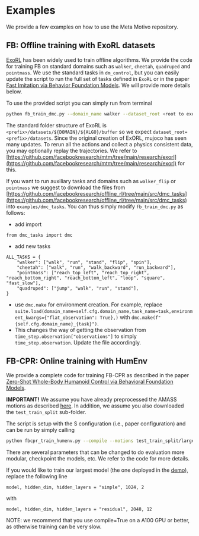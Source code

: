 # Examples

We provide a few examples on how to use the Meta Motivo repository.

## FB: Offline training with ExoRL datasets

[ExoRL](https://github.com/denisyarats/exorl) has been widely used to train offline algorithms. We provide the code for training FB on standard domains such as `walker`, `cheetah`, `quadruped` and `pointmass`. We use the standard tasks in `dm_control`, but you can easily update the script to run the full set of tasks defined in `ExoRL` or in the paper [Fast Imitation via Behavior Foundation Models](https://openreview.net/forum?id=qnWtw3l0jb). We will provide more details below.

To use the provided script you can simply run from terminal

```bash
python fb_train_dmc.py --domain_name walker --dataset_root <root to exorl data>
```

The standard folder structure of ExoRL is `<prefix>/datasets/${DOMAIN}/${ALGO}/buffer` so we expect `dataset_root=<prefix>/datasets`. Since the original creation of ExORL, mujoco has seen many updates. To rerun all the actions and collect a physics consistent data, you may optionally replay the trajectories. We refer to [https://github.com/facebookresearch/mtm/tree/main/research/exorl](https://github.com/facebookresearch/mtm/tree/main/research/exorl) for this.

If you want to run auxiliary tasks and domains such as `walker_flip` or `pointmass` we suggest to download the files from [https://github.com/facebookresearch/offline_rl/tree/main/src/dmc_tasks](https://github.com/facebookresearch/offline_rl/tree/main/src/dmc_tasks) into `examples/dmc_tasks`. You can thus simply modify `fb_train_dmc.py` as follows:

- add import
```
from dmc_tasks import dmc
```
- add new tasks
```
ALL_TASKS = {
    "walker": ["walk", "run", "stand", "flip", "spin"],
    "cheetah": ["walk", "run", "walk_backward", "run_backward"],
    "pointmass": ["reach_top_left", "reach_top_right", "reach_bottom_right", "reach_bottom_left", "loop", "square", "fast_slow"],
    "quadruped": ["jump", "walk", "run", "stand"],
}
```
- use `dmc.make` for environment creation. For example, replace `suite.load(domain_name=self.cfg.domain_name,task_name=task,environment_kwargs={"flat_observation": True},)` with `dmc.make(f"{self.cfg.domain_name}_{task}")`.
- This changes the way of getting the observation from `time_step.observation["observations"]` to simply `time_step.observation`. Update the file accordingly.


## FB-CPR: Online training with HumEnv

We provide a complete code for training FB-CPR as described in the paper [Zero-Shot Whole-Body Humanoid Control via Behavioral Foundation Models](https://ai.meta.com/research/publications/zero-shot-whole-body-humanoid-control-via-behavioral-foundation-models/). 

**IMPORTANT!** We assume you have already preprocessed the AMASS motions as described [here](https://github.com/facebookresearch/humenv/tree/main/data_preparation). In addition, we assume you also downloaded the `test_train_split` sub-folder.

The script is setup with the S configuration (i.e., paper configuration) and can be run by simply calling

```bash
python fbcpr_train_humenv.py --compile --motions test_train_split/large1_small1_train_0.1.txt --motions_root <root to AMASS motions> --prioritization
```

There are several parameters that can be changed to do evaluation more modular, checkpoint the models, etc. We refer to the code for more details.

If you would like to train our largest model (the one deployed in the [demo](https://metamotivo.metademolab.com/)), replace the following line

```
model, hidden_dim, hidden_layers = "simple", 1024, 2
```

with

```
model, hidden_dim, hidden_layers = "residual", 2048, 12
```

NOTE: we recommend that you use compile=True on a A100 GPU or better, as otherwise training can be very slow.
